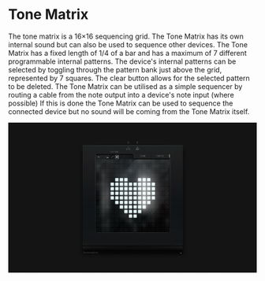# Tone Matrix

The tone matrix is a 16×16 sequencing grid. The Tone Matrix has its own
internal sound but can also be used to sequence other devices. The Tone
Matrix has a fixed length of 1/4 of a bar and has a maximum of 7
different programmable internal patterns. The device's internal patterns
can be selected by toggling through the pattern bank just above the
grid, represented by 7 squares. The clear button allows for the selected
pattern to be deleted. The Tone Matrix can be utilised as a simple
sequencer by routing a cable from the note output into a device's note
input (where possible) If this is done the Tone Matrix can be used to
sequence the connected device but no sound will be coming from the Tone
Matrix itself.

![/images/tonematrix01.png](/images/tonematrix01.png
"/images/tonematrix01.png")
